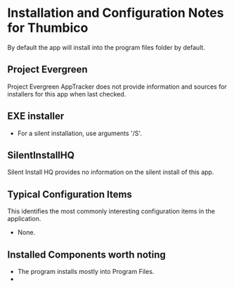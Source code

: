 # Installation and Configuration Notes for Thumbico

By default the app will install into the program files folder by default.

## Project Evergreen
Project Evergreen AppTracker does not provide information and sources for installers for this app when last checked.


## EXE installer 

* For a silent installation, use arguments '/S'.

## SilentInstallHQ

Silent Install HQ provides no information on the silent install of this app. 

## Typical Configuration Items 

This identifies the most commonly interesting configuration items in the application.

* None.

## Installed Components worth noting

* The program installs mostly into Program Files.
* 